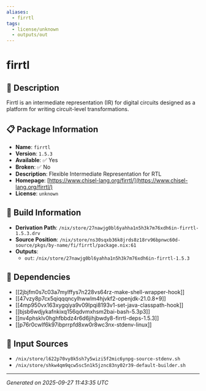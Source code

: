 ```yaml
---
aliases:
  - firrtl
tags:
  - license/unknown
  - outputs/out
---
```


# firrtl

## 📝 Description

Firrtl is an intermediate representation (IR) for digital circuits
designed as a platform for writing circuit-level transformations.


## 📋 Package Information

- **Name**: `firrtl`
- **Version**: `1.5.3`
- **Available**: ✅ Yes
- **Broken**: ✅ No
- **Description**: Flexible Intermediate Representation for RTL
- **Homepage**: [https://www.chisel-lang.org/firrtl/](https://www.chisel-lang.org/firrtl/)
- **License**: `unknown`

## 🔧 Build Information

- **Derivation Path**: `/nix/store/27nawjg0bl6yahha1n5h3k7m76xdh6in-firrtl-1.5.3.drv`
- **Source Position**: `/nix/store/ns30sqxb36k8jrds8z18rv96bpnwc60d-source/pkgs/by-name/fi/firrtl/package.nix:61`
- **Outputs**:
  - `out`:  `/nix/store/27nawjg0bl6yahha1n5h3k7m76xdh6in-firrtl-1.5.3`

## 🔗 Dependencies

- [[2jbjfm0s7c03a7mylffys7n228vs64rz-make-shell-wrapper-hook]]
- [[47vzy8p7cx5qiqqqncylhwwlm4hjvkf2-openjdk-21.0.8+9]]
- [[4mp950vx163xygqiya9v09lpqi8193v1-set-java-classpath-hook]]
- [[bjsb6wdjykafnkixq156qdvmxhsm2bai-bash-5.3p3]]
- [[nv4phsklv0hghfbbdz4r6d6jihjbwdy8-firrtl-deps-1.5.3]]
- [[p76r0cwlf6k97ibprrpfd8xw0r8wc3nx-stdenv-linux]]

## 📁 Input Sources

- `/nix/store/l622p70vy8k5sh7y5wizi5f2mic6ynpg-source-stdenv.sh`
- `/nix/store/shkw4qm9qcw5sc5n1k5jznc83ny02r39-default-builder.sh`

---
*Generated on 2025-09-27 11:43:35 UTC*
